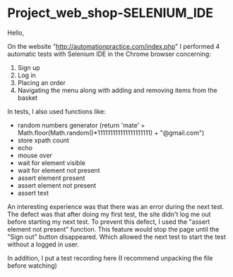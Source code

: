 # Project_web_shop-SELENIUM_IDE

Hello,

On the website "http://automationpractice.com/index.php" I performed 4 automatic tests with Selenium IDE in the Chrome browser concerning:
1) Sign up
2) Log in
3) Placing an order
4) Navigating the menu along with adding and removing items from the basket

In tests, I also used functions like:
- random numbers generator (return 'mate' + Math.floor(Math.random()*111111111111111111111) + "@gmail.com")
- store xpath count
- echo
- mouse over
- wait for element visible
- wait for element not present
- assert element present
- assert element not present
- assert text

An interesting experience was that there was an error during the next test. The defect was that after doing my first test, the site didn't log me out before starting my next test.
To prevent this defect, I used the "assert element not present" function. This feature would stop the page until the "Sign out" button disappeared. Which allowed the next test to start the test without a logged in user.

In addition, I put a test recording here (I recommend unpacking the file before watching)

